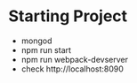 # Starting Project

- mongod
- npm run start
- npm run webpack-devserver
- check http://localhost:8090

